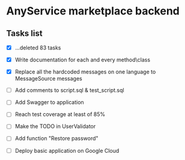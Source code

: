 # AnyService marketplace backend

## Tasks list
- [x] ...deleted 83 tasks

- [x] Write documentation for each and every method\class
- [x] Replace all the hardcoded messages on one language to MessageSource messages
- [ ] Add comments to script.sql & test_script.sql
- [ ] Add Swagger to application
- [ ] Reach test coverage at least of 85%

- [ ] Make the TODO in UserValidator
- [ ] Add function "Restore password"
- [ ] Deploy basic application on Google Cloud
